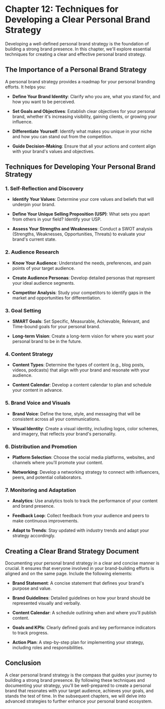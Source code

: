 Chapter 12: Techniques for Developing a Clear Personal Brand Strategy
=====================================================================

Developing a well-defined personal brand strategy is the foundation of building a strong brand presence. In this chapter, we'll explore essential techniques for creating a clear and effective personal brand strategy.

The Importance of a Personal Brand Strategy
-------------------------------------------

A personal brand strategy provides a roadmap for your personal branding efforts. It helps you:

* **Define Your Brand Identity**: Clarify who you are, what you stand for, and how you want to be perceived.

* **Set Goals and Objectives**: Establish clear objectives for your personal brand, whether it's increasing visibility, gaining clients, or growing your influence.

* **Differentiate Yourself**: Identify what makes you unique in your niche and how you can stand out from the competition.

* **Guide Decision-Making**: Ensure that all your actions and content align with your brand's values and objectives.

Techniques for Developing Your Personal Brand Strategy
------------------------------------------------------

### 1. **Self-Reflection and Discovery**

* **Identify Your Values**: Determine your core values and beliefs that will underpin your brand.

* **Define Your Unique Selling Proposition (USP)**: What sets you apart from others in your field? Identify your USP.

* **Assess Your Strengths and Weaknesses**: Conduct a SWOT analysis (Strengths, Weaknesses, Opportunities, Threats) to evaluate your brand's current state.

### 2. **Audience Research**

* **Know Your Audience**: Understand the needs, preferences, and pain points of your target audience.

* **Create Audience Personas**: Develop detailed personas that represent your ideal audience segments.

* **Competitor Analysis**: Study your competitors to identify gaps in the market and opportunities for differentiation.

### 3. **Goal Setting**

* **SMART Goals**: Set Specific, Measurable, Achievable, Relevant, and Time-bound goals for your personal brand.

* **Long-term Vision**: Create a long-term vision for where you want your personal brand to be in the future.

### 4. **Content Strategy**

* **Content Types**: Determine the types of content (e.g., blog posts, videos, podcasts) that align with your brand and resonate with your audience.

* **Content Calendar**: Develop a content calendar to plan and schedule your content in advance.

### 5. **Brand Voice and Visuals**

* **Brand Voice**: Define the tone, style, and messaging that will be consistent across all your communications.

* **Visual Identity**: Create a visual identity, including logos, color schemes, and imagery, that reflects your brand's personality.

### 6. **Distribution and Promotion**

* **Platform Selection**: Choose the social media platforms, websites, and channels where you'll promote your content.

* **Networking**: Develop a networking strategy to connect with influencers, peers, and potential collaborators.

### 7. **Monitoring and Adaptation**

* **Analytics**: Use analytics tools to track the performance of your content and brand presence.

* **Feedback Loop**: Collect feedback from your audience and peers to make continuous improvements.

* **Adapt to Trends**: Stay updated with industry trends and adapt your strategy accordingly.

Creating a Clear Brand Strategy Document
----------------------------------------

Documenting your personal brand strategy in a clear and concise manner is crucial. It ensures that everyone involved in your brand-building efforts is aligned and on the same page. Include the following elements:

* **Brand Statement**: A concise statement that defines your brand's purpose and value.

* **Brand Guidelines**: Detailed guidelines on how your brand should be represented visually and verbally.

* **Content Calendar**: A schedule outlining when and where you'll publish content.

* **Goals and KPIs**: Clearly defined goals and key performance indicators to track progress.

* **Action Plan**: A step-by-step plan for implementing your strategy, including roles and responsibilities.

Conclusion
----------

A clear personal brand strategy is the compass that guides your journey to building a strong brand presence. By following these techniques and documenting your strategy, you'll be well-prepared to create a personal brand that resonates with your target audience, achieves your goals, and stands the test of time. In the subsequent chapters, we will delve into advanced strategies to further enhance your personal brand ecosystem.
